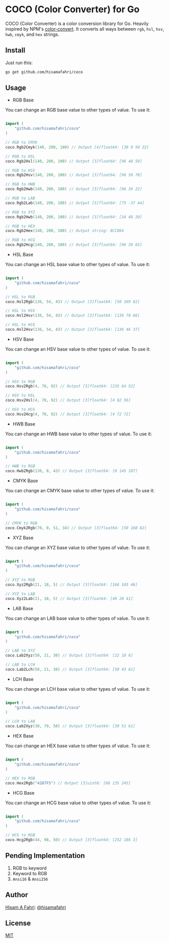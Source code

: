 # COCO (Color Converter) for Go

COCO (Color Converter) is a color conversion library for Go. Heavily inspired by NPM's [color-convert](https://www.npmjs.com/package/color-convert). It converts all ways between `rgb`, `hsl`, `hsv`, `hwb`, `cmyk`, and `hex` strings.

## Install

Just run this:

```bash
go get github.com/hisamafahri/coco
```

## Usage

- RGB Base

You can change an RGB base value to other types of value. To use it:

```go

import (
	"github.com/hisamafahri/coco"
)

// RGB to CMYK
coco.Rgb2Cmyk(140, 200, 100) // Output [4]float64: [30 0 50 22]

// RGB to HSL
coco.Rgb2Hsl(140, 200, 100) // Output [3]float64: [96 48 59]

// RGB to HSV
coco.Rgb2Hsv(140, 200, 100) // Output [3]float64: [96 50 78]

// RGB to HWB
coco.Rgb2Hwb(140, 200, 100) // Output [3]float64: [96 39 22]

// RGB to LAB
coco.Rgb2Lab(140, 200, 100) // Output [3]float64: [75 -37 44]

// RGB to XYZ
coco.Rgb2Hwb(140, 200, 100) // Output [3]float64: [34 48 20]

// RGB to HEX
coco.Rgb2Hex(140, 200, 100) // Output string: 8CC864

// RGB to HCG
coco.Rgb2Hcg(140, 200, 100) // Output [3]float64: [96 39 65]

```

- HSL Base

You can change an HSL base value to other types of value. To use it:

```go

import (
	"github.com/hisamafahri/coco"
)

// HSL to RGB
coco.Hsl2Rgb(136, 54, 43) // Output [3]float64: [50 169 82]

// HSL to HSV
coco.Hsl2Hsv(136, 54, 43) // Output [3]float64: [136 70 66]

// HSL to HCG
coco.Hsl2Hsv(136, 54, 43) // Output [3]float64: [136 46 37]

```

- HSV Base

You can change an HSV base value to other types of value. To use it:

```go

import (
	"github.com/hisamafahri/coco"
)

// HSV to RGB
coco.Hsv2Rgb(4, 78, 92) // Output [3]float64: [235 64 52]

// HSV to HSL
coco.Hsv2Hsl(4, 78, 92) // Output [3]float64: [4 82 56]

// HSV to HCG
coco.Hsv2Hcg(4, 78, 92) // Output [3]float64: [4 72 72]

```

- HWB Base

You can change an HWB base value to other types of value. To use it:

```go

import (
	"github.com/hisamafahri/coco"
)

// HWB to RGB
coco.Hwb2Rgb(136, 0, 43) // Output [3]float64: [0 145 107]

```

- CMYK Base

You can change an CMYK base value to other types of value. To use it:

```go

import (
	"github.com/hisamafahri/coco"
)

// CMYK to RGB
coco.Cmyk2Rgb(70, 0, 51, 34) // Output [3]float64: [50 168 82]

```

- XYZ Base

You can change an XYZ base value to other types of value. To use it:

```go

import (
	"github.com/hisamafahri/coco"
)

// XYZ to RGB
coco.Xyz2Rgb(21, 18, 5) // Output [3]float64: [166 103 46]

// XYZ to LAB
coco.Xyz2Lab(21, 18, 5) // Output [3]float64: [49 20 41]

```

- LAB Base

You can change an LAB base value to other types of value. To use it:

```go

import (
	"github.com/hisamafahri/coco"
)

// LAB to XYZ
coco.Lab2Xyz(50, 21, 38) // Output [3]float64: [22 18 6]

// LAB to LCH
coco.Lab2Lch(50, 21, 38) // Output [3]float64: [50 43 61]

```

- LCH Base

You can change an LCH base value to other types of value. To use it:

```go

import (
	"github.com/hisamafahri/coco"
)

// LCH to LAB
coco.Lab2Xyz(30, 79, 50) // Output [3]float64: [30 51 61]

```

- HEX Base

You can change an HEX base value to other types of value. To use it:

```go

import (
	"github.com/hisamafahri/coco"
)

// HEX to RGB
coco.Hex2Rgb("4287F5") // Output [3]uint8: [66 135 245]

```

- HCG Base

You can change an HCG base value to other types of value. To use it:

```go

import (
	"github.com/hisamafahri/coco"
)

// HCG to RGB
coco.Hcg2Rgb(44, 98, 50) // Output [3]float64: [252 186 3]

```

## Pending Implementation

1. RGB to keyword
2. Keyword to RGB
3. `Ansi16` & `Ansi256`

## Author

[Hisam A Fahri](https://hisamafahri.com): [@hisamafahri](https://github.com/hisamafahri)

## License

[MIT](LICENSE)